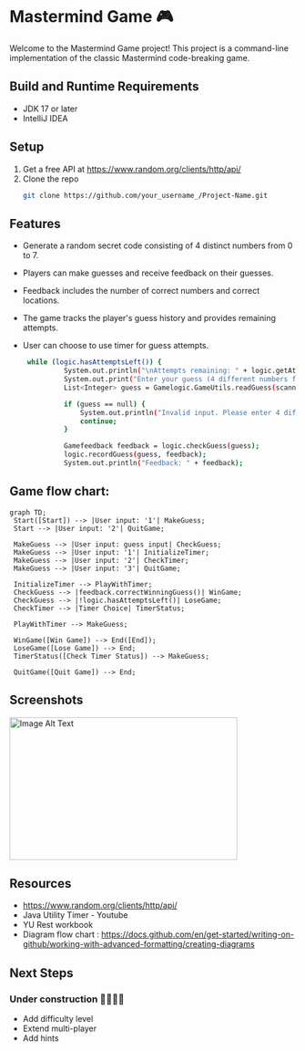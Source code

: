 # Mastermind Game 🎮

Welcome to the Mastermind Game project! This project is a command-line implementation of the classic Mastermind code-breaking game. 

## Build and Runtime Requirements
+ JDK 17 or later
+ IntelliJ IDEA 
  
## Setup
1. Get a free API at https://www.random.org/clients/http/api/
2. Clone the repo
   ```sh
   git clone https://github.com/your_username_/Project-Name.git
   ```
## Features

- Generate a random secret code consisting of 4 distinct numbers from 0 to 7.
- Players can make guesses and receive feedback on their guesses.
- Feedback includes the number of correct numbers and correct locations.
- The game tracks the player's guess history and provides remaining attempts.
- User can choose to use timer for guess attempts.
  
  ``` sh
   while (logic.hasAttemptsLeft()) {
            System.out.println("\nAttempts remaining: " + logic.getAttemptsLeft());
            System.out.print("Enter your guess (4 different numbers from 0-7, separated by spaces): ");
            List<Integer> guess = Gamelogic.GameUtils.readGuess(scanner);

            if (guess == null) {
                System.out.println("Invalid input. Please enter 4 different numbers from 0-7.");
                continue;
            }

            Gamefeedback feedback = logic.checkGuess(guess);
            logic.recordGuess(guess, feedback);
            System.out.println("Feedback: " + feedback);
 ## Game flow chart: 
   ```
  graph TD;
    Start([Start]) --> |User input: '1'| MakeGuess;
    Start --> |User input: '2'| QuitGame;
    
    MakeGuess --> |User input: guess input| CheckGuess;
    MakeGuess --> |User input: '1'| InitializeTimer;
    MakeGuess --> |User input: '2'| CheckTimer;
    MakeGuess --> |User input: '3'| QuitGame;
    
    InitializeTimer --> PlayWithTimer;
    CheckGuess --> |feedback.correctWinningGuess()| WinGame;
    CheckGuess --> |!logic.hasAttemptsLeft()| LoseGame;
    CheckTimer --> |Timer Choice| TimerStatus;

    PlayWithTimer --> MakeGuess;

    WinGame([Win Game]) --> End([End]);
    LoseGame([Lose Game]) --> End;
    TimerStatus([Check Timer Status]) --> MakeGuess;

    QuitGame([Quit Game]) --> End;
```

## Screenshots
<img src="Commandline Screenshoot.png" alt="Image Alt Text" style="width:400px; height:250px;">

## Resources
- https://www.random.org/clients/http/api/
- Java Utility Timer - Youtube
- YU Rest workbook
- Diagram flow chart : https://docs.github.com/en/get-started/writing-on-github/working-with-advanced-formatting/creating-diagrams

 ## Next Steps 
 ### Under construction 👷🏾‍♀️🚧 
 - Add difficulty level
 - Extend multi-player
 - Add hints
